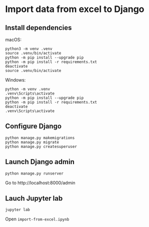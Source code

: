 # Import data from excel to Django

## Install dependencies

macOS:

```
python3 -m venv .venv
source .venv/bin/activate
python -m pip install --upgrade pip
python -m pip install -r requirements.txt
deactivate
source .venv/bin/activate
```

Windows:
```
python -m venv .venv
.venv\Scripts\activate
python -m pip install --upgrade pip
python -m pip install -r requirements.txt
deactivate
.venv\Scripts\activate
```

## Configure Django

```
python manage.py makemigrations
python manage.py migrate
python manage.py createsuperuser
```

## Launch Django admin

```
python manage.py runserver
```

Go to http://localhost:8000/admin

## Lauch Jupyter lab

```
jupyter lab
```

Open `import-from-excel.ipynb`